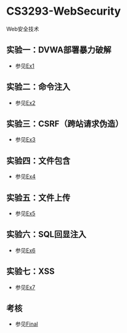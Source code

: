 # CS3293-WebSecurity

Web安全技术

## 实验一：DVWA部署暴力破解

* 参见[Ex1](./ex_1)

## 实验二：命令注入

* 参见[Ex2](./ex_2)

## 实验三：CSRF（跨站请求伪造）

* 参见[Ex3](./ex_3)

## 实验四：文件包含

* 参见[Ex4](./ex_4)

## 实验五：文件上传

* 参见[Ex5](./ex_5)

## 实验六：SQL回显注入

* 参见[Ex6](./ex_6)

## 实验七：XSS

* 参见[Ex7](./ex_7)

## 考核

* 参见[Final](./final)
